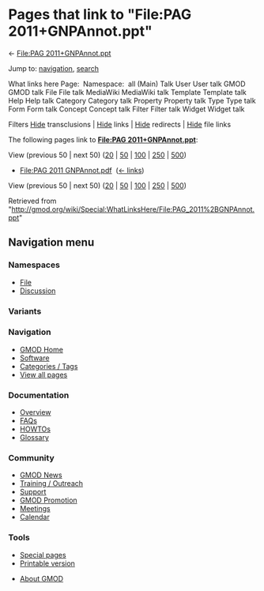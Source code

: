 <div id="mw-page-base" class="noprint">

</div>

<div id="mw-head-base" class="noprint">

</div>

<div id="content" class="mw-body" role="main">

<span id="top"></span>

<div id="mw-js-message" style="display:none;">

</div>



# <span dir="auto">Pages that link to "File:PAG 2011+GNPAnnot.ppt"</span>

<div id="bodyContent">

<div id="contentSub">

← [File:PAG
2011+GNPAnnot.ppt](/wiki/File:PAG_2011%2BGNPAnnot.ppt "File:PAG 2011+GNPAnnot.ppt")

</div>

<div id="jump-to-nav" class="mw-jump">

Jump to: [navigation](#mw-navigation), [search](#p-search)

</div>

<div id="mw-content-text">

What links here Page:  Namespace:  all (Main) Talk User User talk GMOD
GMOD talk File File talk MediaWiki MediaWiki talk Template Template talk
Help Help talk Category Category talk Property Property talk Type Type
talk Form Form talk Concept Concept talk Filter Filter talk Widget
Widget talk

Filters
[Hide](/mediawiki/index.php?title=Special:WhatLinksHere/File:PAG_2011%2BGNPAnnot.ppt&hidetrans=1 "Special:WhatLinksHere/File:PAG 2011+GNPAnnot.ppt")
transclusions \|
[Hide](/mediawiki/index.php?title=Special:WhatLinksHere/File:PAG_2011%2BGNPAnnot.ppt&hidelinks=1 "Special:WhatLinksHere/File:PAG 2011+GNPAnnot.ppt")
links \|
[Hide](/mediawiki/index.php?title=Special:WhatLinksHere/File:PAG_2011%2BGNPAnnot.ppt&hideredirs=1 "Special:WhatLinksHere/File:PAG 2011+GNPAnnot.ppt")
redirects \|
[Hide](/mediawiki/index.php?title=Special:WhatLinksHere/File:PAG_2011%2BGNPAnnot.ppt&hideimages=1 "Special:WhatLinksHere/File:PAG 2011+GNPAnnot.ppt")
file links

The following pages link to **[File:PAG
2011+GNPAnnot.ppt](/wiki/File:PAG_2011%2BGNPAnnot.ppt "File:PAG 2011+GNPAnnot.ppt")**:

View (previous 50 \| next 50)
([20](/mediawiki/index.php?title=Special:WhatLinksHere/File:PAG_2011%2BGNPAnnot.ppt&limit=20 "Special:WhatLinksHere/File:PAG 2011+GNPAnnot.ppt")
\|
[50](/mediawiki/index.php?title=Special:WhatLinksHere/File:PAG_2011%2BGNPAnnot.ppt&limit=50 "Special:WhatLinksHere/File:PAG 2011+GNPAnnot.ppt")
\|
[100](/mediawiki/index.php?title=Special:WhatLinksHere/File:PAG_2011%2BGNPAnnot.ppt&limit=100 "Special:WhatLinksHere/File:PAG 2011+GNPAnnot.ppt")
\|
[250](/mediawiki/index.php?title=Special:WhatLinksHere/File:PAG_2011%2BGNPAnnot.ppt&limit=250 "Special:WhatLinksHere/File:PAG 2011+GNPAnnot.ppt")
\|
[500](/mediawiki/index.php?title=Special:WhatLinksHere/File:PAG_2011%2BGNPAnnot.ppt&limit=500 "Special:WhatLinksHere/File:PAG 2011+GNPAnnot.ppt"))

- [File:PAG 2011
  GNPAnnot.pdf](/wiki/File:PAG_2011_GNPAnnot.pdf "File:PAG 2011 GNPAnnot.pdf")
  ‎ <span class="mw-whatlinkshere-tools">([←
  links](/mediawiki/index.php?title=Special:WhatLinksHere&target=File%3APAG+2011+GNPAnnot.pdf "Special:WhatLinksHere"))</span>

View (previous 50 \| next 50)
([20](/mediawiki/index.php?title=Special:WhatLinksHere/File:PAG_2011%2BGNPAnnot.ppt&limit=20 "Special:WhatLinksHere/File:PAG 2011+GNPAnnot.ppt")
\|
[50](/mediawiki/index.php?title=Special:WhatLinksHere/File:PAG_2011%2BGNPAnnot.ppt&limit=50 "Special:WhatLinksHere/File:PAG 2011+GNPAnnot.ppt")
\|
[100](/mediawiki/index.php?title=Special:WhatLinksHere/File:PAG_2011%2BGNPAnnot.ppt&limit=100 "Special:WhatLinksHere/File:PAG 2011+GNPAnnot.ppt")
\|
[250](/mediawiki/index.php?title=Special:WhatLinksHere/File:PAG_2011%2BGNPAnnot.ppt&limit=250 "Special:WhatLinksHere/File:PAG 2011+GNPAnnot.ppt")
\|
[500](/mediawiki/index.php?title=Special:WhatLinksHere/File:PAG_2011%2BGNPAnnot.ppt&limit=500 "Special:WhatLinksHere/File:PAG 2011+GNPAnnot.ppt"))

</div>

<div class="printfooter">

Retrieved from
"<http://gmod.org/wiki/Special:WhatLinksHere/File:PAG_2011%2BGNPAnnot.ppt>"

</div>

<div id="catlinks" class="catlinks catlinks-allhidden">

</div>

<div class="visualClear">

</div>

</div>

</div>

<div id="mw-navigation">

## Navigation menu

<div id="mw-head">



<div id="left-navigation">

<div id="p-namespaces" class="vectorTabs" role="navigation"
aria-labelledby="p-namespaces-label">

### Namespaces

- <span id="ca-nstab-image"><a href="/wiki/File:PAG_2011%2BGNPAnnot.ppt" accesskey="c"
  title="View the file page [c]">File</a></span>
- <span id="ca-talk"><a
  href="/mediawiki/index.php?title=File_talk:PAG_2011%2BGNPAnnot.ppt&amp;action=edit&amp;redlink=1"
  accesskey="t"
  title="Discussion about the content page [t]">Discussion</a></span>

</div>

<div id="p-variants" class="vectorMenu emptyPortlet" role="navigation"
aria-labelledby="p-variants-label">

### 

### Variants[](#)

<div class="menu">

</div>

</div>

</div>





</div>

</div>

</div>

<div id="mw-panel">

<div id="p-logo" role="banner">

<a href="/wiki/Main_Page"
style="background-image: url(http://gmod.org/images/GMOD-cogs.png);"
title="Visit the main page"></a>

</div>

<div id="p-Navigation" class="portal" role="navigation"
aria-labelledby="p-Navigation-label">

### Navigation

<div class="body">

- <span id="n-GMOD-Home">[GMOD Home](/wiki/Main_Page)</span>
- <span id="n-Software">[Software](/wiki/GMOD_Components)</span>
- <span id="n-Categories-.2F-Tags">[Categories /
  Tags](/wiki/Categories)</span>
- <span id="n-View-all-pages">[View all
  pages](/wiki/Special:AllPages)</span>

</div>

</div>

<div id="p-Documentation" class="portal" role="navigation"
aria-labelledby="p-Documentation-label">

### Documentation

<div class="body">

- <span id="n-Overview">[Overview](/wiki/Overview)</span>
- <span id="n-FAQs">[FAQs](/wiki/Category:FAQ)</span>
- <span id="n-HOWTOs">[HOWTOs](/wiki/Category:HOWTO)</span>
- <span id="n-Glossary">[Glossary](/wiki/Glossary)</span>

</div>

</div>

<div id="p-Community" class="portal" role="navigation"
aria-labelledby="p-Community-label">

### Community

<div class="body">

- <span id="n-GMOD-News">[GMOD News](/wiki/GMOD_News)</span>
- <span id="n-Training-.2F-Outreach">[Training /
  Outreach](/wiki/Training_and_Outreach)</span>
- <span id="n-Support">[Support](/wiki/Support)</span>
- <span id="n-GMOD-Promotion">[GMOD
  Promotion](/wiki/GMOD_Promotion)</span>
- <span id="n-Meetings">[Meetings](/wiki/Meetings)</span>
- <span id="n-Calendar">[Calendar](/wiki/Calendar)</span>

</div>

</div>

<div id="p-tb" class="portal" role="navigation"
aria-labelledby="p-tb-label">

### Tools

<div class="body">

- <span id="t-specialpages"><a href="/wiki/Special:SpecialPages" accesskey="q"
  title="A list of all special pages [q]">Special pages</a></span>
- <span id="t-print"><a
  href="/mediawiki/index.php?title=Special:WhatLinksHere/File:PAG_2011%2BGNPAnnot.ppt&amp;printable=yes"
  rel="alternate" accesskey="p"
  title="Printable version of this page [p]">Printable version</a></span>

</div>

</div>

</div>

</div>

<div id="footer" role="contentinfo">

- <span id="footer-places-about">[About
  GMOD](/wiki/GMOD:About "GMOD:About")</span>

<!-- -->






</div>
